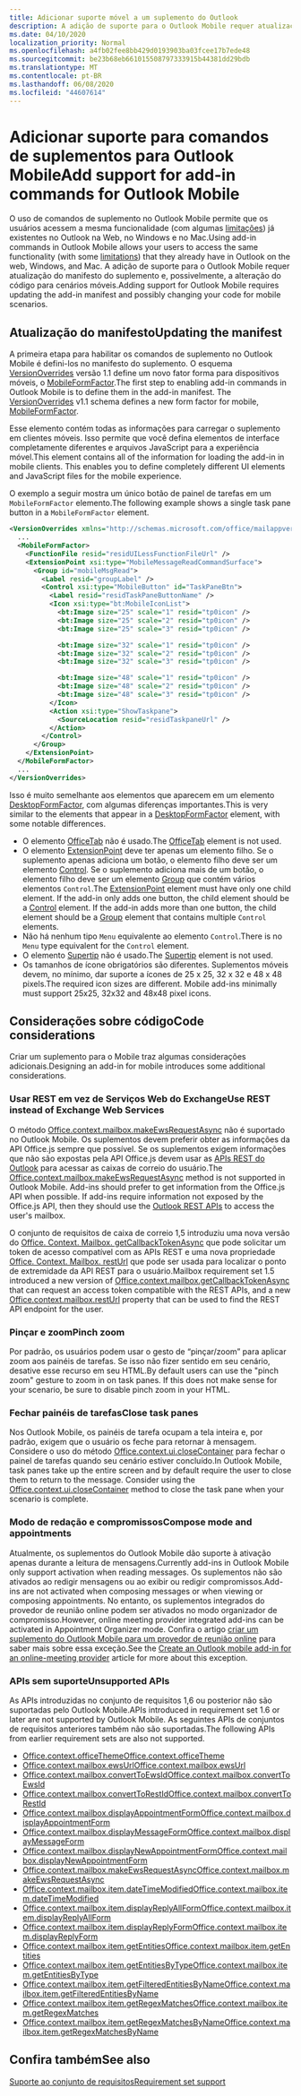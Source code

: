 ```yaml
---
title: Adicionar suporte móvel a um suplemento do Outlook
description: A adição de suporte para o Outlook Mobile requer atualização do manifesto do suplemento e, possivelmente, a alteração do código para cenários móveis.
ms.date: 04/10/2020
localization_priority: Normal
ms.openlocfilehash: a4fb02fee8bb429d0193903ba03fcee17b7ede48
ms.sourcegitcommit: be23b68eb661015508797333915b44381dd29bdb
ms.translationtype: MT
ms.contentlocale: pt-BR
ms.lasthandoff: 06/08/2020
ms.locfileid: "44607614"
---
```

# <a name="add-support-for-add-in-commands-for-outlook-mobile"></a><span data-ttu-id="167ad-103">Adicionar suporte para comandos de suplementos para Outlook Mobile</span><span class="sxs-lookup"><span data-stu-id="167ad-103">Add support for add-in commands for Outlook Mobile</span></span>

<span data-ttu-id="167ad-104">O uso de comandos de suplemento no Outlook Mobile permite que os usuários acessem a mesma funcionalidade (com algumas [limitações](#code-considerations)) já existentes no Outlook na Web, no Windows e no Mac.</span><span class="sxs-lookup"><span data-stu-id="167ad-104">Using add-in commands in Outlook Mobile allows your users to access the same functionality (with some [limitations](#code-considerations)) that they already have in Outlook on the web, Windows, and Mac.</span></span> <span data-ttu-id="167ad-105">A adição de suporte para o Outlook Mobile requer atualização do manifesto do suplemento e, possivelmente, a alteração do código para cenários móveis.</span><span class="sxs-lookup"><span data-stu-id="167ad-105">Adding support for Outlook Mobile requires updating the add-in manifest and possibly changing your code for mobile scenarios.</span></span>

## <a name="updating-the-manifest"></a><span data-ttu-id="167ad-106">Atualização do manifesto</span><span class="sxs-lookup"><span data-stu-id="167ad-106">Updating the manifest</span></span>

<span data-ttu-id="167ad-p102">A primeira etapa para habilitar os comandos de suplemento no Outlook Mobile é defini-los no manifesto do suplemento. O esquema [VersionOverrides](../reference/manifest/versionoverrides.md) versão 1.1 define um novo fator forma para dispositivos móveis, o [MobileFormFactor](../reference/manifest/mobileformfactor.md).</span><span class="sxs-lookup"><span data-stu-id="167ad-p102">The first step to enabling add-in commands in Outlook Mobile is to define them in the add-in manifest. The [VersionOverrides](../reference/manifest/versionoverrides.md) v1.1 schema defines a new form factor for mobile, [MobileFormFactor](../reference/manifest/mobileformfactor.md).</span></span>

<span data-ttu-id="167ad-p103">Esse elemento contém todas as informações para carregar o suplemento em clientes móveis. Isso permite que você defina elementos de interface completamente diferentes e arquivos JavaScript para a experiência móvel.</span><span class="sxs-lookup"><span data-stu-id="167ad-p103">This element contains all of the information for loading the add-in in mobile clients. This enables you to define completely different UI elements and JavaScript files for the mobile experience.</span></span>

<span data-ttu-id="167ad-111">O exemplo a seguir mostra um único botão de painel de tarefas em um `MobileFormFactor` elemento.</span><span class="sxs-lookup"><span data-stu-id="167ad-111">The following example shows a single task pane button in a `MobileFormFactor` element.</span></span>

```xml
<VersionOverrides xmlns="http://schemas.microsoft.com/office/mailappversionoverrides/1.1" xsi:type="VersionOverridesV1_1">
  ...
  <MobileFormFactor>
    <FunctionFile resid="residUILessFunctionFileUrl" />
    <ExtensionPoint xsi:type="MobileMessageReadCommandSurface">
      <Group id="mobileMsgRead">
        <Label resid="groupLabel" />
        <Control xsi:type="MobileButton" id="TaskPaneBtn">
          <Label resid="residTaskPaneButtonName" />
          <Icon xsi:type="bt:MobileIconList">
            <bt:Image size="25" scale="1" resid="tp0icon" />
            <bt:Image size="25" scale="2" resid="tp0icon" />
            <bt:Image size="25" scale="3" resid="tp0icon" />

            <bt:Image size="32" scale="1" resid="tp0icon" />
            <bt:Image size="32" scale="2" resid="tp0icon" />
            <bt:Image size="32" scale="3" resid="tp0icon" />

            <bt:Image size="48" scale="1" resid="tp0icon" />
            <bt:Image size="48" scale="2" resid="tp0icon" />
            <bt:Image size="48" scale="3" resid="tp0icon" />
          </Icon>
          <Action xsi:type="ShowTaskpane">
            <SourceLocation resid="residTaskpaneUrl" />
          </Action>
        </Control>
      </Group>
    </ExtensionPoint>
  </MobileFormFactor>
  ...
</VersionOverrides>
```

<span data-ttu-id="167ad-112">Isso é muito semelhante aos elementos que aparecem em um elemento [DesktopFormFactor](../reference/manifest/desktopformfactor.md), com algumas diferenças importantes.</span><span class="sxs-lookup"><span data-stu-id="167ad-112">This is very similar to the elements that appear in a [DesktopFormFactor](../reference/manifest/desktopformfactor.md) element, with some notable differences.</span></span>

- <span data-ttu-id="167ad-113">O elemento [OfficeTab](../reference/manifest/officetab.md) não é usado.</span><span class="sxs-lookup"><span data-stu-id="167ad-113">The [OfficeTab](../reference/manifest/officetab.md) element is not used.</span></span>
- <span data-ttu-id="167ad-p104">O elemento [ExtensionPoint](../reference/manifest/extensionpoint.md) deve ter apenas um elemento filho. Se o suplemento apenas adiciona um botão, o elemento filho deve ser um elemento [Control](../reference/manifest/control.md). Se o suplemento adiciona mais de um botão, o elemento filho deve ser um elemento [Group](../reference/manifest/group.md) que contém vários elementos `Control`.</span><span class="sxs-lookup"><span data-stu-id="167ad-p104">The [ExtensionPoint](../reference/manifest/extensionpoint.md) element must have only one child element. If the add-in only adds one button, the child element should be a [Control](../reference/manifest/control.md) element. If the add-in adds more than one button, the child element should be a [Group](../reference/manifest/group.md) element that contains multiple `Control` elements.</span></span>
- <span data-ttu-id="167ad-117">Não há nenhum tipo `Menu` equivalente ao elemento `Control`.</span><span class="sxs-lookup"><span data-stu-id="167ad-117">There is no `Menu` type equivalent for the `Control` element.</span></span>
- <span data-ttu-id="167ad-118">O elemento [Supertip](../reference/manifest/supertip.md) não é usado.</span><span class="sxs-lookup"><span data-stu-id="167ad-118">The [Supertip](../reference/manifest/supertip.md) element is not used.</span></span>
- <span data-ttu-id="167ad-p105">Os tamanhos de ícone obrigatórios são diferentes. Suplementos móveis devem, no mínimo, dar suporte a ícones de 25 x 25, 32 x 32 e 48 x 48 pixels.</span><span class="sxs-lookup"><span data-stu-id="167ad-p105">The required icon sizes are different. Mobile add-ins minimally must support 25x25, 32x32 and 48x48 pixel icons.</span></span>

## <a name="code-considerations"></a><span data-ttu-id="167ad-121">Considerações sobre código</span><span class="sxs-lookup"><span data-stu-id="167ad-121">Code considerations</span></span>

<span data-ttu-id="167ad-122">Criar um suplemento para o Mobile traz algumas considerações adicionais.</span><span class="sxs-lookup"><span data-stu-id="167ad-122">Designing an add-in for mobile introduces some additional considerations.</span></span>

### <a name="use-rest-instead-of-exchange-web-services"></a><span data-ttu-id="167ad-123">Usar REST em vez de Serviços Web do Exchange</span><span class="sxs-lookup"><span data-stu-id="167ad-123">Use REST instead of Exchange Web Services</span></span>

<span data-ttu-id="167ad-p106">O método [Office.context.mailbox.makeEwsRequestAsync](../reference/objectmodel/preview-requirement-set/office.context.mailbox.md#methods) não é suportado no Outlook Mobile. Os suplementos devem preferir obter as informações da API Office.js sempre que possível. Se os suplementos exigem informações que não são expostas pela API Office.js devem usar as [APIs REST do Outlook](/outlook/rest/) para acessar as caixas de correio do usuário.</span><span class="sxs-lookup"><span data-stu-id="167ad-p106">The [Office.context.mailbox.makeEwsRequestAsync](../reference/objectmodel/preview-requirement-set/office.context.mailbox.md#methods) method is not supported in Outlook Mobile. Add-ins should prefer to get information from the Office.js API when possible. If add-ins require information not exposed by the Office.js API, then they should use the [Outlook REST APIs](/outlook/rest/) to access the user's mailbox.</span></span>

<span data-ttu-id="167ad-127">O conjunto de requisitos de caixa de correio 1,5 introduziu uma nova versão do [Office. Context. Mailbox. getCallbackTokenAsync](../reference/objectmodel/preview-requirement-set/office.context.mailbox.md#methods) que pode solicitar um token de acesso compatível com as APIs REST e uma nova propriedade [Office. Context. Mailbox. restUrl](../reference/objectmodel/preview-requirement-set/office.context.mailbox.md#properties) que pode ser usada para localizar o ponto de extremidade da API REST para o usuário.</span><span class="sxs-lookup"><span data-stu-id="167ad-127">Mailbox requirement set 1.5 introduced a new version of [Office.context.mailbox.getCallbackTokenAsync](../reference/objectmodel/preview-requirement-set/office.context.mailbox.md#methods) that can request an access token compatible with the REST APIs, and a new [Office.context.mailbox.restUrl](../reference/objectmodel/preview-requirement-set/office.context.mailbox.md#properties) property that can be used to find the REST API endpoint for the user.</span></span>

### <a name="pinch-zoom"></a><span data-ttu-id="167ad-128">Pinçar e zoom</span><span class="sxs-lookup"><span data-stu-id="167ad-128">Pinch zoom</span></span>

<span data-ttu-id="167ad-p107">Por padrão, os usuários podem usar o gesto de “pinçar/zoom” para aplicar zoom aos painéis de tarefas. Se isso não fizer sentido em seu cenário, desative esse recurso em seu HTML.</span><span class="sxs-lookup"><span data-stu-id="167ad-p107">By default users can use the "pinch zoom" gesture to zoom in on task panes. If this does not make sense for your scenario, be sure to disable pinch zoom in your HTML.</span></span>

### <a name="close-task-panes"></a><span data-ttu-id="167ad-131">Fechar painéis de tarefas</span><span class="sxs-lookup"><span data-stu-id="167ad-131">Close task panes</span></span>

<span data-ttu-id="167ad-p108">Nos Outlook Mobile, os painéis de tarefa ocupam a tela inteira e, por padrão, exigem que o usuário os feche para retornar à mensagem. Considere o uso do método [Office.context.ui.closeContainer](/javascript/api/office/office.ui#closecontainer--) para fechar o painel de tarefas quando seu cenário estiver concluído.</span><span class="sxs-lookup"><span data-stu-id="167ad-p108">In Outlook Mobile, task panes take up the entire screen and by default require the user to close them to return to the message. Consider using the [Office.context.ui.closeContainer](/javascript/api/office/office.ui#closecontainer--) method to close the task pane when your scenario is complete.</span></span>

### <a name="compose-mode-and-appointments"></a><span data-ttu-id="167ad-134">Modo de redação e compromissos</span><span class="sxs-lookup"><span data-stu-id="167ad-134">Compose mode and appointments</span></span>

<span data-ttu-id="167ad-135">Atualmente, os suplementos do Outlook Mobile dão suporte à ativação apenas durante a leitura de mensagens.</span><span class="sxs-lookup"><span data-stu-id="167ad-135">Currently add-ins in Outlook Mobile only support activation when reading messages.</span></span> <span data-ttu-id="167ad-136">Os suplementos não são ativados ao redigir mensagens ou ao exibir ou redigir compromissos.</span><span class="sxs-lookup"><span data-stu-id="167ad-136">Add-ins are not activated when composing messages or when viewing or composing appointments.</span></span> <span data-ttu-id="167ad-137">No entanto, os suplementos integrados do provedor de reunião online podem ser ativados no modo organizador de compromisso.</span><span class="sxs-lookup"><span data-stu-id="167ad-137">However, online meeting provider integrated add-ins can be activated in Appointment Organizer mode.</span></span> <span data-ttu-id="167ad-138">Confira o artigo [criar um suplemento do Outlook Mobile para um provedor de reunião online](online-meeting.md) para saber mais sobre essa exceção.</span><span class="sxs-lookup"><span data-stu-id="167ad-138">See the [Create an Outlook mobile add-in for an online-meeting provider](online-meeting.md) article for more about this exception.</span></span>

### <a name="unsupported-apis"></a><span data-ttu-id="167ad-139">APIs sem suporte</span><span class="sxs-lookup"><span data-stu-id="167ad-139">Unsupported APIs</span></span>

<span data-ttu-id="167ad-140">As APIs introduzidas no conjunto de requisitos 1,6 ou posterior não são suportadas pelo Outlook Mobile.</span><span class="sxs-lookup"><span data-stu-id="167ad-140">APIs introduced in requirement set 1.6 or later are not supported by Outlook Mobile.</span></span> <span data-ttu-id="167ad-141">As seguintes APIs de conjuntos de requisitos anteriores também não são suportadas.</span><span class="sxs-lookup"><span data-stu-id="167ad-141">The following APIs from earlier requirement sets are also not supported.</span></span>

  - [<span data-ttu-id="167ad-142">Office.context.officeTheme</span><span class="sxs-lookup"><span data-stu-id="167ad-142">Office.context.officeTheme</span></span>](../reference/objectmodel/preview-requirement-set/office.context.md#officetheme-officetheme)
  - [<span data-ttu-id="167ad-143">Office.context.mailbox.ewsUrl</span><span class="sxs-lookup"><span data-stu-id="167ad-143">Office.context.mailbox.ewsUrl</span></span>](../reference/objectmodel/preview-requirement-set/office.context.mailbox.md#properties)
  - [<span data-ttu-id="167ad-144">Office.context.mailbox.convertToEwsId</span><span class="sxs-lookup"><span data-stu-id="167ad-144">Office.context.mailbox.convertToEwsId</span></span>](../reference/objectmodel/preview-requirement-set/office.context.mailbox.md#methods)
  - [<span data-ttu-id="167ad-145">Office.context.mailbox.convertToRestId</span><span class="sxs-lookup"><span data-stu-id="167ad-145">Office.context.mailbox.convertToRestId</span></span>](../reference/objectmodel/preview-requirement-set/office.context.mailbox.md#methods)
  - [<span data-ttu-id="167ad-146">Office.context.mailbox.displayAppointmentForm</span><span class="sxs-lookup"><span data-stu-id="167ad-146">Office.context.mailbox.displayAppointmentForm</span></span>](../reference/objectmodel/preview-requirement-set/office.context.mailbox.md#methods)
  - [<span data-ttu-id="167ad-147">Office.context.mailbox.displayMessageForm</span><span class="sxs-lookup"><span data-stu-id="167ad-147">Office.context.mailbox.displayMessageForm</span></span>](../reference/objectmodel/preview-requirement-set/office.context.mailbox.md#methods)
  - [<span data-ttu-id="167ad-148">Office.context.mailbox.displayNewAppointmentForm</span><span class="sxs-lookup"><span data-stu-id="167ad-148">Office.context.mailbox.displayNewAppointmentForm</span></span>](../reference/objectmodel/preview-requirement-set/office.context.mailbox.md#methods)
  - [<span data-ttu-id="167ad-149">Office.context.mailbox.makeEwsRequestAsync</span><span class="sxs-lookup"><span data-stu-id="167ad-149">Office.context.mailbox.makeEwsRequestAsync</span></span>](../reference/objectmodel/preview-requirement-set/office.context.mailbox.md#methods)
  - [<span data-ttu-id="167ad-150">Office.context.mailbox.item.dateTimeModified</span><span class="sxs-lookup"><span data-stu-id="167ad-150">Office.context.mailbox.item.dateTimeModified</span></span>](../reference/objectmodel/preview-requirement-set/office.context.mailbox.item.md#properties)
  - [<span data-ttu-id="167ad-151">Office.context.mailbox.item.displayReplyAllForm</span><span class="sxs-lookup"><span data-stu-id="167ad-151">Office.context.mailbox.item.displayReplyAllForm</span></span>](../reference/objectmodel/preview-requirement-set/office.context.mailbox.item.md#methods)
  - [<span data-ttu-id="167ad-152">Office.context.mailbox.item.displayReplyForm</span><span class="sxs-lookup"><span data-stu-id="167ad-152">Office.context.mailbox.item.displayReplyForm</span></span>](../reference/objectmodel/preview-requirement-set/office.context.mailbox.item.md#methods)
  - [<span data-ttu-id="167ad-153">Office.context.mailbox.item.getEntities</span><span class="sxs-lookup"><span data-stu-id="167ad-153">Office.context.mailbox.item.getEntities</span></span>](../reference/objectmodel/preview-requirement-set/office.context.mailbox.item.md#methods)
  - [<span data-ttu-id="167ad-154">Office.context.mailbox.item.getEntitiesByType</span><span class="sxs-lookup"><span data-stu-id="167ad-154">Office.context.mailbox.item.getEntitiesByType</span></span>](../reference/objectmodel/preview-requirement-set/office.context.mailbox.item.md#methods)
  - [<span data-ttu-id="167ad-155">Office.context.mailbox.item.getFilteredEntitiesByName</span><span class="sxs-lookup"><span data-stu-id="167ad-155">Office.context.mailbox.item.getFilteredEntitiesByName</span></span>](../reference/objectmodel/preview-requirement-set/office.context.mailbox.item.md#methods)
  - [<span data-ttu-id="167ad-156">Office.context.mailbox.item.getRegexMatches</span><span class="sxs-lookup"><span data-stu-id="167ad-156">Office.context.mailbox.item.getRegexMatches</span></span>](../reference/objectmodel/preview-requirement-set/office.context.mailbox.item.md#methods)
  - [<span data-ttu-id="167ad-157">Office.context.mailbox.item.getRegexMatchesByName</span><span class="sxs-lookup"><span data-stu-id="167ad-157">Office.context.mailbox.item.getRegexMatchesByName</span></span>](../reference/objectmodel/preview-requirement-set/office.context.mailbox.item.md#methods)

## <a name="see-also"></a><span data-ttu-id="167ad-158">Confira também</span><span class="sxs-lookup"><span data-stu-id="167ad-158">See also</span></span>

[<span data-ttu-id="167ad-159">Suporte ao conjunto de requisitos</span><span class="sxs-lookup"><span data-stu-id="167ad-159">Requirement set support</span></span>](../reference/requirement-sets/outlook-api-requirement-sets.md#requirement-sets-supported-by-exchange-servers-and-outlook-clients)